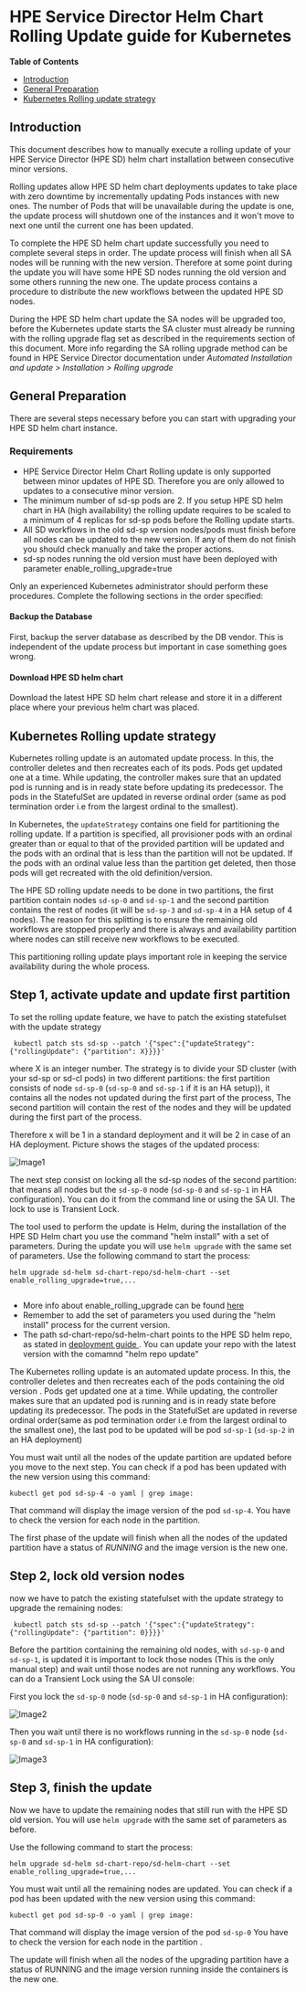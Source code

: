 # HPE Service Director Helm Chart Rolling Update guide for Kubernetes

**Table of Contents**

  - [Introduction](#introduction)
  - [General Preparation](#general-preparation)
  - [Kubernetes Rolling update strategy](#kubernetes-rolling-update-strategy)



## Introduction

This document describes how to manually execute a rolling update of your  HPE Service Director (HPE SD) helm chart installation between consecutive minor versions. 

Rolling updates allow HPE SD helm chart deployments updates to take place with zero downtime by incrementally updating Pods instances with new ones. The number of Pods that will be unavailable during the update is one, the update process will shutdown one of the instances and it won't move to next one until the current one has been updated.

To complete the HPE SD helm chart update successfully you need to complete several steps in order. The update process will finish when all SA nodes will be running with the new version. Therefore at some point during the update you will have some HPE SD nodes running the old version and some others running the new one. The update process contains a procedure to distribute the new workflows between the updated HPE SD nodes.

During the HPE SD helm chart update the SA nodes will be upgraded too, before the Kubernetes update starts the SA cluster must already be running with the rolling upgrade flag set as described in the requirements section of this document.
More info regarding the SA rolling upgrade method can be found in HPE Service Director documentation under *Automated Installation and update > Installation > Rolling upgrade* 



## General Preparation

There are several steps necessary before you can start with upgrading your HPE SD helm chart instance.

### Requirements

- HPE Service Director Helm Chart Rolling update is only supported between minor updates of HPE SD. Therefore you are only allowed to updates to a consecutive minor version.
- The minimum number of sd-sp pods are 2. If you setup HPE SD helm chart in HA (high availability) the rolling update requires to be scaled to a minimum of 4 replicas for sd-sp pods before the Rolling update starts.
- All SD workflows in the old sd-sp version nodes/pods must finish before all nodes can be updated to the new version. If any of them do not finish you should check manually and take the proper actions. 
- sd-sp nodes running the old version must have been deployed with parameter enable_rolling_upgrade=true

Only an experienced Kubernetes administrator should perform these procedures. Complete the following sections in the order specified:


#### Backup the Database

First, backup the server database as described by the DB vendor. This is independent of the  update process but important in case something goes wrong.

#### Download HPE SD helm chart

Download the latest HPE SD helm chart release and store it in a different place  where your previous helm chart was placed.

## Kubernetes Rolling update strategy

Kubernetes rolling update is an automated update process. In this, the controller deletes and then recreates each of its pods. Pods get updated one at a time. While updating, the controller makes sure that an updated pod is running and is in ready state before updating its predecessor. The pods in the StatefulSet are updated in reverse ordinal order (same as pod termination order i.e from the largest ordinal to the smallest).

In Kubernetes, the `updateStrategy` contains one field for partitioning the rolling update. If a partition is specified, all provisioner pods with an ordinal greater than or equal to that of the provided partition will be updated and the pods with an ordinal that is less than the partition will not be updated. If the pods with an ordinal value less than the partition get deleted, then those pods will get recreated with the old definition/version.

The HPE SD rolling update needs to be done in two partitions, the first partition contain nodes `sd-sp-0` and `sd-sp-1` and the second partition contains the rest of nodes (it will be `sd-sp-3` and `sd-sp-4` in a HA setup of 4 nodes). The reason for this splitting is to ensure the remaining old workflows are stopped properly and there is always and availability partition where nodes can still receive new workflows to be executed.

This partitioning rolling update plays important role in keeping the service availability during the whole process.


  
## Step 1, activate update and update first partition  
  
To set the rolling update feature, we have to patch the existing statefulset with the update strategy

```
 kubectl patch sts sd-sp --patch '{"spec":{"updateStrategy": {"rollingUpdate": {"partition": X}}}}'
```

where X is an integer number. The strategy is to divide your SD cluster (with your sd-sp or sd-cl pods) in two different partitions: the first partition consists of node `sd-sp-0` (`sd-sp-0` and `sd-sp-1` if it is an HA setup)), it contains all the nodes not updated during the first part of the process, The second partition will contain the rest of the nodes and they will be updated during the first part of the process.

Therefore x will be 1 in a standard deployment and it will be 2 in case of an HA deployment. Picture shows the stages of the updated process:

![Image1](./images/RollingUpgrade1.png)

The next step consist on locking all the sd-sp nodes of the second partition: that means all nodes but the `sd-sp-0` node (`sd-sp-0` and `sd-sp-1` in HA configuration). You can do it from the command line or using the SA UI. The lock to use is Transient Lock.

The tool used to perform the update is Helm, during the installation of the HPE SD Helm chart you use the command "helm install" with a set of parameters. During the update you will use `helm upgrade` with the same set of parameters. Use the following command to start the process:

```
helm upgrade sd-helm sd-chart-repo/sd-helm-chart --set enable_rolling_upgrade=true,...


```
- More info about enable_rolling_upgrade can be found [here](../helm/charts/README.md#common-parameters)
- Remember to add the set of parameters you used during the "helm install" process for the current version.
- The path sd-chart-repo/sd-helm-chart points to the HPE SD helm repo, as stated in [deployment guide ](../helm/charts/README.md#deploying-sd-provisioner). You can update your repo with the latest version with the comamnd "helm repo update"


The Kubernetes rolling update is an automated update process. In this, the controller deletes and then recreates each of the pods containing the old version . Pods get updated one at a time. While updating, the controller makes sure that an updated pod is running and is in ready state before updating its predecessor. The pods in the StatefulSet are updated in reverse ordinal order(same as pod termination order i.e from the largest ordinal to the smallest one), the last pod to be updated will be pod `sd-sp-1` (`sd-sp-2` in an HA deployment)

You must wait until all the nodes of the update partition are updated before you move to the next step. You can check if a pod has been updated with the new version using this command:

```
kubectl get pod sd-sp-4 -o yaml | grep image:
```

That command will display the image version of the pod `sd-sp-4`. You have to check the version for each node in the partition.

The first phase of the update will finish when all the nodes of the updated partition have a status of _RUNNING_ and the image version is the new one.


## Step 2, lock old version nodes

now we have to patch the existing statefulset with the update strategy to upgrade the remaining nodes:

```
 kubectl patch sts sd-sp --patch '{"spec":{"updateStrategy": {"rollingUpdate": {"partition": 0}}}}'
```

Before the partition containing the remaining old nodes, with `sd-sp-0` and `sd-sp-1`, is updated it is important to lock those nodes (This is the only manual step) and wait until those nodes are not running any workflows. You can do a Transient Lock using the SA UI console:

First you lock the `sd-sp-0` node (`sd-sp-0` and `sd-sp-1` in HA configuration):

![Image2](./images/RollingUpgrade2.png)

  
Then you wait until there is no workflows running in the `sd-sp-0` node (`sd-sp-0` and `sd-sp-1` in HA configuration):

![Image3](./images/RollingUpgrade3.png)



## Step 3, finish the update

Now we have to update the remaining nodes that still run with the HPE SD old version. You will use `helm upgrade` with the same set of parameters as before.

Use the following command to start the process:

```
helm upgrade sd-helm sd-chart-repo/sd-helm-chart --set enable_rolling_upgrade=true,...
```

You must wait until all the remaining nodes are updated. You can check if a pod has been updated with the new version using this command:

```
kubectl get pod sd-sp-0 -o yaml | grep image:
```

That command will display the image version of the pod `sd-sp-0` You have to check the version for each node in the partition .

The update will finish when all the nodes of the upgrading partition have a status of RUNNING and the image version running inside the containers is the new one.





